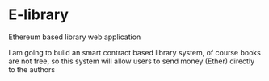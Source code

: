 # E-library
Ethereum based library web application


I am going to build an smart contract based library system, of course books are not free, so this system will allow users to send money (Ether) directly to the authors
